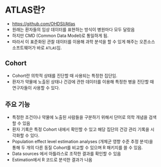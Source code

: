# ATLAS란?
- https://github.com/OHDSI/Atlas
- 원래는 환자들의 임상 데이터를 표현하는 방식이 병원마다 모두 달랐음 
- 하지만 CMD (Common Data Model)로 통일하게 됨.
- 따라서 이 표준화된 관찰 데이터를 이용해 과학 분석을 할 수 있게 해주는 오픈소스 소프트웨어가 바로 `ATLAS`임.

## Cohort
- Cohort란 의학적 상태를 진단할 때 사용되는 특정한 집단임.
- 환자가 약물에 노출된 상태나 건강에 관한 데이터를 이용해 특정한 병을 진단할 때 연구자들이 사용할 수 있다. 

## 주요 기능
- 특정한 조건이나 약물에 노출된 사람들을 구분하기 위해서 단어로 의학 개념을 검색할 수 있음
- 환자 기록은 특정 Cohort 내에서 확인할 수 있고 해당 집단의 건강 관리 기록을 시각화할 수 있다.
- Population effect level estimation analyses (개체군 영향 수준 추정 분석)을 통해 두 개의 다른 동질 Cohort를 비교할 수 있으며 R 패키지를 쓸 수 있음.
- Data sources 에서 아틀라스로 조작한 결과를 확인할 수 있음
- Estimation에서 R 코드로 분석한 결과가 나옴